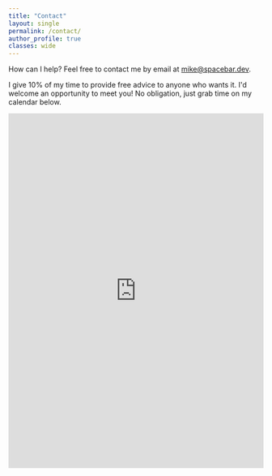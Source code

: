 ```yaml
---
title: "Contact"
layout: single
permalink: /contact/
author_profile: true
classes: wide
---
```


How can I help? Feel free to contact me by email at [mike@spacebar.dev](mailto:mike@spacebar.dev).

I give 10% of my time to provide free advice to anyone who wants it. I'd welcome an opportunity to meet you! No obligation, just grab time on my calendar below.

<!-- Google Calendar Appointment Scheduling begin -->
<iframe src="https://calendar.google.com/calendar/appointments/schedules/AcZssZ2ubQCAkB7bg3aMJKIFgq1U7-i5zeC82H6DjmbJMM2_aM6l8YeOoIc-DGAofzjeLoo6Tb6Av3dG?gv=true" style="border: 0" width="100%" height="700" frameborder="0"></iframe>
<!-- end Google Calendar Appointment Scheduling -->